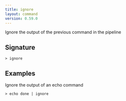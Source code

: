 ```yaml
---
title: ignore
layout: command
version: 0.59.0
---
```


Ignore the output of the previous command in the pipeline

## Signature

```> ignore ```

## Examples

Ignore the output of an echo command
```shell
> echo done | ignore
```
